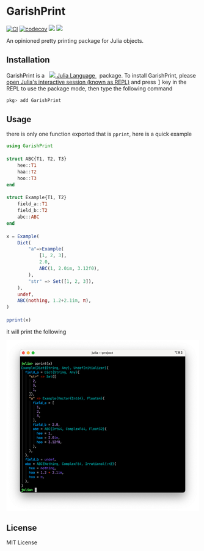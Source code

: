 # GarishPrint

[![CI](https://github.com/Roger-luo/GarishPrint.jl/workflows/CI/badge.svg)](https://github.com/Roger-luo/GarishPrint.jl/actions)
[![codecov](https://codecov.io/gh/Roger-luo/GarishPrint.jl/branch/master/graph/badge.svg?token=U604BQGRV1)](https://codecov.io/gh/Roger-luo/GarishPrint.jl)
[![][docs-stable-img]][docs-stable-url]
[![][docs-dev-img]][docs-dev-url]

An opinioned pretty printing package for Julia objects.

## Installation

<p>
GarishPrint is a &nbsp;
    <a href="https://julialang.org">
        <img src="https://raw.githubusercontent.com/JuliaLang/julia-logo-graphics/master/images/julia.ico" width="16em">
        Julia Language
    </a>
    &nbsp; package. To install GarishPrint,
    please <a href="https://docs.julialang.org/en/v1/manual/getting-started/">open
    Julia's interactive session (known as REPL)</a> and press <kbd>]</kbd> key in the REPL to use the package mode, then type the following command
</p>

```julia
pkg> add GarishPrint
```

## Usage

there is only one function exported that is `pprint`, here is a quick example

```julia
using GarishPrint

struct ABC{T1, T2, T3}
    hee::T1
    haa::T2
    hoo::T3
end

struct Example{T1, T2}
    field_a::T1
    field_b::T2
    abc::ABC
end

x = Example(
    Dict(
        "a"=>Example(
            [1, 2, 3],
            2.0,
            ABC(1, 2.0im, 3.12f0),
        ),
        "str" => Set([1, 2, 3]),
    ),
    undef,
    ABC(nothing, 1.2+2.1im, π),
)

pprint(x)
```

it will print the following

![readme-example](docs/src/assets/readme-example.png)


## License

MIT License

[docs-dev-img]: https://img.shields.io/badge/docs-dev-blue.svg
[docs-dev-url]: https://Roger-luo.github.io/GarishPrint.jl/dev/
[docs-stable-img]: https://img.shields.io/badge/docs-stable-blue.svg
[docs-stable-url]: https://Roger-luo.github.io/GarishPrint.jl/stable
